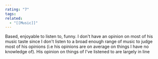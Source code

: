 ```yaml
---
rating: "7"
tags: 
related:
  - "[[Music]]"
---
```

Based, enjoyable to listen to, funny. I don't have an opinion on most of his music taste since I don't listen to a broad enough range of music to judge most of his opinions (i.e his opinions are on average on things I have no knowledge of). His opinion on things of I've listened to are largely in line